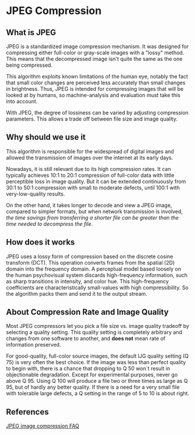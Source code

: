 # JPEG Compression

## What is JPEG

JPEG is a standardized image compression mechanism. It was designed for compressing either full-color or gray-scale images with a "lossy" method. This means that the decompressed image isn't quite the same as the one being compressed.

This algorithm exploits known limitations of the human eye, notably the fact that small color changes are perceived less accurately than small changes in brightness. Thus, JPEG is intended for compressing images that will be looked at by humans, so machine-analysis and evaluation must take this into account.

With JPEG, the degree of lossiness can be varied by adjusting compression parameters. This allows a trade off between file size and image quality.

## Why should we use it

This algorithm is responsible for the widespread of digital images and allowed the transmission of images over the internet at its early days.

Nowadays, it is still relevant due to its high compression rates. It can typically achieves 10:1 to 20:1 compression of full-color data with little perceptible loss in image quality. But it can be extended continuously from 30:1 to 50:1 compression with small to moderate defects, until 100:1 with very-low-quality results.

On the other hand, it takes longer to decode and view a JPEG image, compared to simpler formats, but when network transmission is involved, *the time savings from transferring a shorter file can be greater than the time needed to decompress the file*.

## How does it works

JPEG uses a lossy form of compression based on the discrete cosine transform (DCT). This operation converts frames from the spatial (2D) domain into the frequency domain. A perceptual model based loosely on the human psychovisual system discards high-frequency information, such as sharp transitions in intensity, and color hue. This high-frequency coefficients are characteristically small-values with high compressibility. So the algorithm packs them and send it to the output stream.

## About Compression Rate and Image Quality

Most JPEG compressors let you pick a file size vs. image quality tradeoff by selecting a quality setting. This quality setting is completely arbitrary and changes from one software to another, and **does not** mean rate of information preserved.

For good-quality, full-color source images, the default IJG quality setting (Q 75) is very often the best choice. If the image was less than perfect quality to begin with, there is a chance that dropping to Q 50 won´t result in objectionable degradation. Except for experimental purposes, never go above Q 95. Using Q 100 will produce a file two or three times as large as Q 95, but of hardly any better quality. If there is a need for a very small file with tolerable large defects, a Q setting in the range of 5 to 10 is about right.

## References

[JPEG image compression FAQ](http://www.faqs.org/faqs/jpeg-faq/part1/preamble.html)

